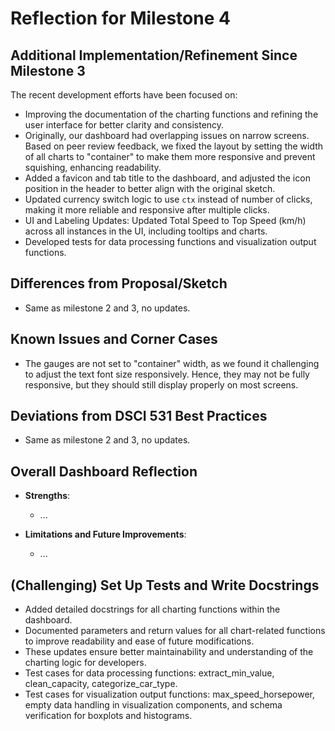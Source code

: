 # Reflection for Milestone 4

## Additional Implementation/Refinement Since Milestone 3

The recent development efforts have been focused on:

- Improving the documentation of the charting functions and refining the user interface for better clarity and consistency.
- Originally, our dashboard had overlapping issues on narrow screens. Based on peer review feedback, we fixed the layout by setting the width of all charts to "container" to make them more responsive and prevent squishing, enhancing readability.
- Added a favicon and tab title to the dashboard, and adjusted the icon position in the header to better align with the original sketch.
- Updated currency switch logic to use `ctx` instead of number of clicks, making it more reliable and responsive after multiple clicks.
- UI and Labeling Updates:  Updated Total Speed to Top Speed (km/h) across all instances in the UI, including tooltips and charts.
- Developed tests for data processing functions and visualization output functions.

## Differences from Proposal/Sketch

- Same as milestone 2 and 3, no updates.

## Known Issues and Corner Cases

- The gauges are not set to "container" width, as we found it challenging to adjust the text font size responsively. Hence, they may not be fully responsive, but they should still display properly on most screens.

## Deviations from DSCI 531 Best Practices

- Same as milestone 2 and 3, no updates.

## Overall Dashboard Reflection

- **Strengths**:
  - ...

- **Limitations and Future Improvements**:
  - ...

## (Challenging) Set Up Tests and Write Docstrings

- Added detailed docstrings for all charting functions within the dashboard.  
- Documented parameters and return values for all chart-related functions to improve readability and ease of future modifications.  
- These updates ensure better maintainability and understanding of the charting logic for developers.  
- Test cases for data processing functions: extract_min_value, clean_capacity, categorize_car_type.
- Test cases for visualization output functions: max_speed_horsepower, empty data handling in visualization components, and schema verification for boxplots and histograms.
